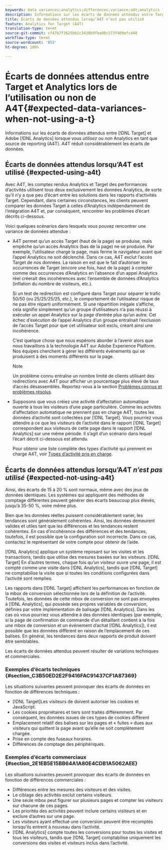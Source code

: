 ```yaml
---
keywords: data variances;analytics;differences;variance;a4t;analytics for target;analytics as the reporting source;discrepancies;discrepancy
description: Informations sur les écarts de données attendus entre Target et Adobe Analytics lorsque vous n’utilisez pas Analytics en tant que source des rapports (A4T), ce qui élimine complètement la variance de données.
title: Écarts de données attendus lorsqu’A4T n’est pas utilisé
feature: Analytics for Target (A4T)
translation-type: tm+mt
source-git-commit: cf47b7f3625bb1c3430b9fba00c573f489efc448
workflow-type: tm+mt
source-wordcount: '853'
ht-degree: 100%

---
```



# Écarts de données attendus entre Target et Analytics lors de l’utilisation ou non de A4T{#expected-data-variances-when-not-using-a-t}

Informations sur les écarts de données attendus entre [!DNL Target] et Adobe [!DNL Analytics] lorsque vous *utilisez* ou *non* Analytics en tant que source de reporting (A4T). A4T réduit considérablement les écarts de données.

## Écarts de données attendus lorsqu’A4T est utilisé {#expected-using-a4t}

Avec A4T, les comptes rendus Analytics et Target des performances d’activités utilisent tous deux exclusivement les données Analytics, de sorte qu’il n’y a que peu d’écart entre les solutions dans les rapports d’activités Target. Cependant, dans certaines circonstances, les clients peuvent comparer les données Target à celles d’Analytics indépendamment de l’intégration A4T et, par conséquent, rencontrer les problèmes d’écart décrits ci-dessous.

Voici quelques scénarios dans lesquels vous pouvez rencontrer une variance de données attendue :

* A4T permet qu’un accès Target (haut de la page) se produise, mais empêche qu’un accès Analytics (bas de la page) ne se produise. Par exemple, l’utilisateur charge la page, mais ferme le navigateur avant que l’appel Analytics ne soit déclenché. Dans ce cas, A4T exclut l’accès Target de nos données. La raison en est que le fait d’autoriser les occurrences de Target (encore une fois, haut de la page) à compter comme des occurrences d’Analytics en l’absence d’un appel Analytics réel créerait des incohérences avec l’ensemble de données d’Analytics (inflation du nombre de visiteurs, etc.).

   Si un test de redirection est configuré dans Target pour séparer le trafic 50/50 (ou 25/25/25/25, etc.), le comportement de l’utilisateur risque de ne pas être réparti uniformément. Si une répartition inégale s’affiche, cela signifie simplement qu’un groupe d’utilisateurs n’a pas réussi à exécuter un appel Analytics sur la page d’entrée plus qu’un autre. Cet échec d’exécution de l’appel Analytics d’un groupe entraînait l’exclusion de l’accès Target pour que cet utilisateur soit exclu, créant ainsi une incohérence.

   C’est quelque chose que nous espérons aborder à l’avenir alors que nous travaillons à la technologie A4T sur Adobe Experience Platform. Nos équipes cherchent à gérer les différents événements qui se produisent à des moments différents sur la page.

   >[!NOTE]
   >
   >Un problème connu entraîne un nombre limité de clients utilisant des redirections avec A4T pour afficher un pourcentage plus élevé de taux d’accès désassemblés. Reportez-vous à la section [Problèmes connus et problèmes résolus](/help/r-release-notes/known-issues-resolved-issues.md#redirect).

* Supposons que vous créiez une activité d’affectation automatique ouverte à tous les visiteurs d’une page particulière. Comme les activités d’affectation automatique ne prennent pas en charge A4T, toutes les données d’activité sont collectées par [!DNL Target]. Vous pourriez vous attendre à ce que les visiteurs de l’activité dans le rapport [!DNL Target] correspondent aux visiteurs de cette page dans le rapport [!DNL Analytics] sur une même période. Il s’agit d’un scénario dans lequel l’écart décrit ci-dessous est attendu.

   Pour obtenir une liste complète des types d’activité qui prennent en charge A4T, voir [Types d’activité pris en charge](/help/c-integrating-target-with-mac/a4t/a4t.md#section_F487896214BF4803AF78C552EF1669AA).

## Écarts de données attendus lorsqu’A4T *n’est pas utilisé* {#expected-not-using-a4t}

Ainsi, des écarts de 15 à 20 % sont normaux, même avec des jeux de données identiques. Les systèmes qui appliquent des méthodes de comptage différentes peuvent générer des écarts beaucoup plus élevés, jusqu’à 35-50 %, voire même plus.

Bien que les données réelles puissent considérablement varier, les tendances sont généralement cohérentes. Ainsi, les données demeurent valides et utiles tant que les différences et les tendances restent cohérentes. En cas d’incohérence des différences et des tendances, toutefois, il est possible que la configuration soit incorrecte. Dans ce cas, contactez le représentant de votre compte pour obtenir de l’aide.

[!DNL Analytics] applique un système reposant sur les visites et les transactions, tandis que utilise des mesures basées sur les visiteurs. [!DNL Target] En d’autres termes, chaque fois qu’un visiteur ouvre une page, il est compté comme une visite dans [!DNL Analytics], tandis que [!DNL Target] ne comptabilise la visite que si toutes les conditions configurées dans l’activité sont remplies.

Les rapports dans [!DNL Target] affichent les performances en fonction de la mbox de conversion sélectionnée lors de la définition de l’activité. Toutefois, les données de cette mbox de conversion ne sont pas envoyées à [!DNL Analytics], qui possède ses propres variables de conversion, définies par votre implémentation de balisage [!DNL Analytics]. Dans les cas où vous pourriez vous attendre à des données identiques (par exemple, si la page de confirmation de commande d’un détaillant contient à la fois une mbox de conversion et un événement d’achat [!DNL Analytics]), il est possible que les données diffèrent en raison de l’emplacement de ces balises. En général, les tendances dans deux rapports de produit doivent être semblables.

Les écarts de données attendus peuvent résulter de variations techniques et commerciales.

### Exemples d’écarts techniques  {#section_C3B50ED2E2F9416FAC91437CF1A87369}

Les situations suivantes peuvent provoquer des écarts de données en fonction de différences techniques :

* [!DNL Target]Les visiteurs de doivent autoriser les cookies et JavaScript.
* Les cookies propriétaires et tiers sont traités différemment. Par conséquent, les données issues de ces types de cookies diffèrent
* Emplacement relatif des balises sur les pages et « fuites » dues aux visiteurs qui quittent la page avant qu’elle ne soit complètement chargée.
* Prise en compte des fuseaux horaires.
* Différences de comptage des périphériques.

### Exemples d’écarts commerciaux  {#section_2E1EB5E15BB64A1A80E4CDB1A5062AEE}

Les situations suivantes peuvent provoquer des écarts de données en fonction de différences commerciales :

* Différences entre les mesures des visiteurs et des visites.
* Le ciblage des activités exclut certains visiteurs.
* Une seule mbox peut figurer sur plusieurs pages et compter les visiteurs sur chacune de ces pages.
* Les priorités des activités peuvent inclure certains visiteurs et en exclure d’autres sur une page.
* Les visiteurs ayant effectué une conversion peuvent être recomptés lorsqu’ils entrent à nouveau dans l’activité.
* [!DNL Analytics] compte toutes les conversions pour toutes les visites et tous les visiteurs, tandis que [!DNL Target] comptabilise uniquement les conversions des visites et visiteurs inclus dans l’activité.